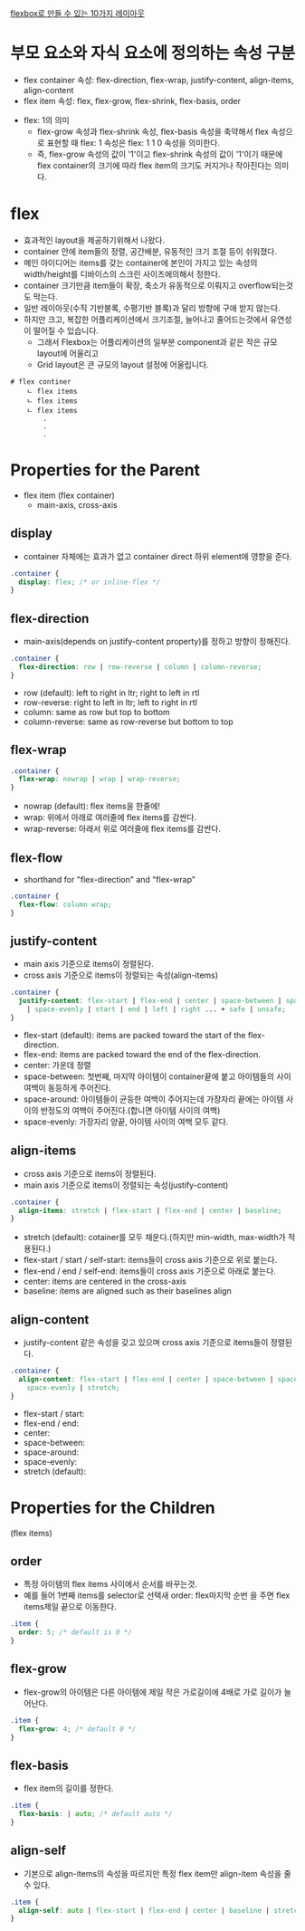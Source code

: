 [flexbox로 만들 수 있는 10가지 레이아웃](https://d2.naver.com/helloworld/8540176)

# 부모 요소와 자식 요소에 정의하는 속성 구분

- flex container 속성: flex-direction, flex-wrap, justify-content, align-items, align-content
- flex item 속성: flex, flex-grow, flex-shrink, flex-basis, order

* flex: 1의 의미
  - flex-grow 속성과 flex-shrink 속성, flex-basis 속성을 축약해서 flex 속성으로 표현할 때 flex: 1 속성은 flex: 1 1 0 속성을 의미한다.
  - 즉, flex-grow 속성의 값이 '1'이고 flex-shrink 속성의 값이 '1'이기 때문에 flex container의 크기에 따라 flex item의 크기도 커지거나 작아진다는 의미다.

# flex

- 효과적인 layout을 제공하기위해서 나왔다.
- container 안에 item들의 정렬, 공간배분, 유동적인 크기 조절 등이 쉬워졌다.
- 메인 아이디어는 items를 갖는 container에 본인이 가지고 있는 속성의 width/height를 디바이스의 스크린 사이즈에의해서 정한다.
- container 크기만큼 item들이 확장, 축소가 유동적으로 이뤄지고 overflow되는것도 막는다.
- 일반 레이아웃(수직 기반블록, 수평기반 블록)과 달리 방향에 구애 받지 않는다.
- 하지만 크고, 복잡한 어플리케이션에서 크기조절, 늘어나고 줄어드는것에서 유연성이 떨어질 수 있습니다.
  - 그래서 Flexbox는 어플리케이션의 일부분 component과 같은 작은 규모 layout에 어울리고
  - Grid layout은 큰 규모의 layout 설정에 어울립니다.

```
# flex continer
    ㄴ flex items
    ㄴ flex items
    ㄴ flex items
        .
        .
        .
```

# Properties for the Parent

- flex item
  (flex container)
  - main-axis, cross-axis

## display

- container 자체에는 효과가 없고 container direct 하위 element에 영향을 준다.

```css
.container {
  display: flex; /* or inline-flex */
}
```

## flex-direction

- main-axis(depends on justify-content property)를 정하고 방향이 정해진다.

```css
.container {
  flex-direction: row | row-reverse | column | column-reverse;
}
```

- row (default): left to right in ltr; right to left in rtl
- row-reverse: right to left in ltr; left to right in rtl
- column: same as row but top to bottom
- column-reverse: same as row-reverse but bottom to top

## flex-wrap

```css
.container {
  flex-wrap: nowrap | wrap | wrap-reverse;
}
```

- nowrap (default): flex items을 한줄에!
- wrap: 위에서 아래로 여러줄에 flex items를 감싼다.
- wrap-reverse: 아래서 위로 여러줄에 flex items를 감싼다.

## flex-flow

- shorthand for "flex-direction" and "flex-wrap"

```css
.container {
  flex-flow: column wrap;
}
```

## justify-content

- main axis 기준으로 items이 정렬된다.
- cross axis 기준으로 items이 정렬되는 속성(align-items)

```css
.container {
  justify-content: flex-start | flex-end | center | space-between | space-around
    | space-evenly | start | end | left | right ... + safe | unsafe;
}
```

- flex-start (default): items are packed toward the start of the flex-direction.
- flex-end: items are packed toward the end of the flex-direction.
- center: 가운데 정렬
- space-between: 첫번째, 마지막 아이템이 container끝에 붙고 아이템들의 사이 여백이 동등하게 주어진다.
- space-around: 아이템들이 균등한 여백이 주어지는데 가장자리 끝에는 아이템 사이의 반정도의 여백이 주어진다.(합니면 아이템 사이의 여백)
- space-evenly: 가장자리 양끝, 아이템 사이의 여백 모두 같다.

## align-items

- cross axis 기준으로 items이 정렬된다.
- main axis 기준으로 items이 정렬되는 속성(justify-content)

```css
.container {
  align-items: stretch | flex-start | flex-end | center | baseline;
}
```

- stretch (default): cotainer를 모두 채운다.(하지만 min-width, max-width가 적용된다.)
- flex-start / start / self-start: items들이 cross axis 기준으로 위로 붙는다.
- flex-end / end / self-end: items들이 cross axis 기준으로 아래로 붙는다.
- center: items are centered in the cross-axis
- baseline: items are aligned such as their baselines align

## align-content

- justify-content 같은 속성을 갖고 있으며 cross axis 기준으로 items들이 정렬된다.

```css
.container {
  align-content: flex-start | flex-end | center | space-between | space-around |
    space-evenly | stretch;
}
```

- flex-start / start:
- flex-end / end:
- center:
- space-between:
- space-around:
- space-evenly:
- stretch (default):

# Properties for the Children

(flex items)

## order

- 특정 아이템의 flex items 사이에서 순서를 바꾸는것.
- 예를 들어 1번째 items를 selector로 선택새 order: flex마지막 순번 을 주면 flex items제일 끝으로 이동한다.

```css
.item {
  order: 5; /* default is 0 */
}
```

## flex-grow

- flex-grow의 아이템은 다른 아이템에 제일 작은 가로길이에 4배로 가로 길이가 늘어난다.

```css
.item {
  flex-grow: 4; /* default 0 */
}
```

## flex-basis

- flex item의 길이를 정한다.

```css
.item {
  flex-basis: | auto; /* default auto */
}
```

## align-self

- 기본으로 align-items의 속성을 따르지만 특정 flex item만 align-item 속성을 줄 수 있다.

```css
.item {
  align-self: auto | flex-start | flex-end | center | baseline | stretch;
}
```
